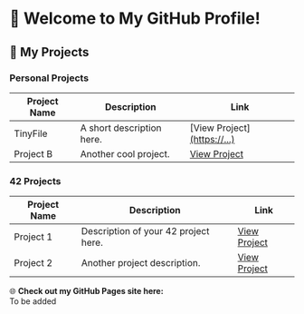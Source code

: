 # 🚀 Welcome to My GitHub Profile!

## 🌟 My Projects

### Personal Projects

| Project Name | Description                   | Link                          |
|--------------|-------------------------------|-------------------------------|
| TinyFile    | A short description here.     | [View Project][(https://...)](https://github.com/EstivalSolstice/TinyFile)   |
| Project B    | Another cool project.         | [View Project](https://...)   |

### 42 Projects

| Project Name | Description                           | Link                          |
|--------------|---------------------------------------|-------------------------------|
| Project 1    | Description of your 42 project here.  | [View Project](https://...)   |
| Project 2    | Another project description.          | [View Project](https://...)   |

🌐 **Check out my GitHub Pages site here:**  
To be added
